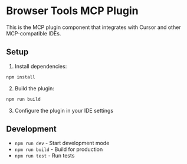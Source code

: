 # Browser Tools MCP Plugin

This is the MCP plugin component that integrates with Cursor and other MCP-compatible IDEs.

## Setup

1. Install dependencies:
```bash
npm install
```

2. Build the plugin:
```bash
npm run build
```

3. Configure the plugin in your IDE settings

## Development

- `npm run dev` - Start development mode
- `npm run build` - Build for production
- `npm run test` - Run tests